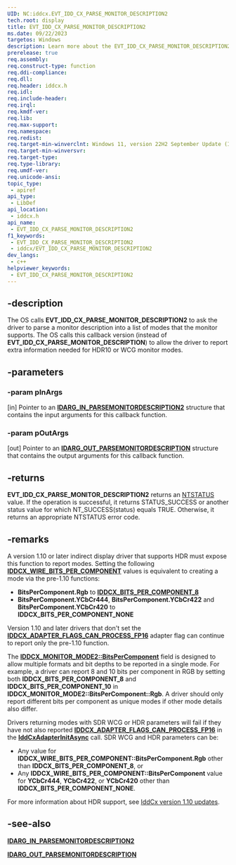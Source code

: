 ```yaml
---
UID: NC:iddcx.EVT_IDD_CX_PARSE_MONITOR_DESCRIPTION2
tech.root: display
title: EVT_IDD_CX_PARSE_MONITOR_DESCRIPTION2
ms.date: 09/22/2023
targetos: Windows
description: Learn more about the EVT_IDD_CX_PARSE_MONITOR_DESCRIPTION2 callback function.
prerelease: true
req.assembly: 
req.construct-type: function
req.ddi-compliance: 
req.dll: 
req.header: iddcx.h
req.idl: 
req.include-header: 
req.irql: 
req.kmdf-ver: 
req.lib: 
req.max-support: 
req.namespace: 
req.redist: 
req.target-min-winverclnt: Windows 11, version 22H2 September Update (IddCx version 1.10)
req.target-min-winversvr: 
req.target-type: 
req.type-library: 
req.umdf-ver: 
req.unicode-ansi: 
topic_type:
 - apiref
api_type:
 - LibDef
api_location:
 - iddcx.h
api_name:
 - EVT_IDD_CX_PARSE_MONITOR_DESCRIPTION2
f1_keywords:
 - EVT_IDD_CX_PARSE_MONITOR_DESCRIPTION2
 - iddcx/EVT_IDD_CX_PARSE_MONITOR_DESCRIPTION2
dev_langs:
 - c++
helpviewer_keywords:
 - EVT_IDD_CX_PARSE_MONITOR_DESCRIPTION2
---
```


## -description

The OS calls **EVT_IDD_CX_PARSE_MONITOR_DESCRIPTION2** to ask the driver to parse a monitor description into a list of modes that the monitor supports. The OS calls this callback version (instead of **EVT_IDD_CX_PARSE_MONITOR_DESCRIPTION**) to allow the driver to report extra information needed for HDR10 or WCG monitor modes.

## -parameters

### -param pInArgs

[in] Pointer to an [**IDARG_IN_PARSEMONITORDESCRIPTION2**](ns-iddcx-idarg_in_parsemonitordescription2.md) structure that contains the input arguments for this callback function.

### -param pOutArgs

[out] Pointer to an [**IDARG_OUT_PARSEMONITORDESCRIPTION**](ns-iddcx-idarg_out_parsemonitordescription.md) structure that contains the output arguments for this callback function.

## -returns

**EVT_IDD_CX_PARSE_MONITOR_DESCRIPTION2** returns an [NTSTATUS](/windows-hardware/drivers/kernel/ntstatus-values) value. If the operation is successful, it returns STATUS_SUCCESS or another status value for which NT_SUCCESS(status) equals TRUE. Otherwise, it returns an appropriate NTSTATUS error code.

## -remarks

A version 1.10 or later indirect display driver that supports HDR must expose this function to report modes. Setting the following [**IDDCX_WIRE_BITS_PER_COMPONENT**](ns-iddcx-iddcx_wire_bits_per_component.md) values is equivalent to creating a mode via the pre-1.10 functions:

* **BitsPerComponent.Rgb** to [**IDDCX_BITS_PER_COMPONENT_8**](ne-iddcx-iddcx_bits_per_component.md)
* **BitsPerComponent.YCbCr444**, **BitsPerComponent.YCbCr422** and **BitsPerComponent.YCbCr420** to **IDDCX_BITS_PER_COMPONENT_NONE**

Version 1.10 and later drivers that don't set the [**IDDCX_ADAPTER_FLAGS_CAN_PROCESS_FP16**](ne-iddcx-iddcx_adapter_flags.md) adapter flag can continue to report only the pre-1.10 function.

The [**IDDCX_MONITOR_MODE2::BitsPerComponent**](ns-iddcx-iddcx_monitor_mode2.md) field is designed to allow multiple formats and bit depths to be reported in a single mode. For example, a driver can report 8 and 10 bits per component in RGB by setting both **IDDCX_BITS_PER_COMPONENT_8** and **IDDCX_BITS_PER_COMPONENT_10** in **IDDCX_MONITOR_MODE2::BitsPerComponent::Rgb**. A driver should only report different bits per component as unique modes if other mode details also differ.

Drivers returning modes with SDR WCG or HDR parameters will fail if they have not also reported [**IDDCX_ADAPTER_FLAGS_CAN_PROCESS_FP16**](ne-iddcx-iddcx_adapter_flags.md) in the [**IddCxAdapterInitAsync**](nf-iddcx-iddcxadapterinitasync.md) call. SDR WCG and HDR parameters can be:

* Any value for **IDDCX_WIRE_BITS_PER_COMPONENT::BitsPerComponent.Rgb** other than **IDDCX_BITS_PER_COMPONENT_8**, or
* Any **IDDCX_WIRE_BITS_PER_COMPONENT::BitsPerComponent** value for **YCbCr444**, **YCbCr422**, or **YCbCr420** other than **IDDCX_BITS_PER_COMPONENT_NONE**.

For more information about HDR support, see [IddCx version 1.10 updates](/windows-hardware/drivers/display/iddcx1.10-updates).

## -see-also

[**IDARG_IN_PARSEMONITORDESCRIPTION2**](ns-iddcx-idarg_in_parsemonitordescription2.md)

[**IDARG_OUT_PARSEMONITORDESCRIPTION**](ns-iddcx-idarg_out_parsemonitordescription.md)
